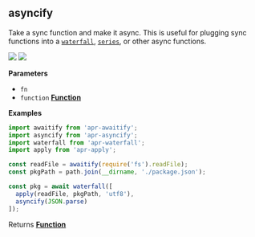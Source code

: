 <!-- Generated by documentation.js. Update this documentation by updating the source code. -->

## asyncify

<a id="asyncify"></a> Take a sync function and make it async. This is useful for
plugging sync functions into a [`waterfall`](#waterfall), [`series`](#series),
or other async functions.

[![](https://img.shields.io/npm/v/apr-asyncify.svg?style=flat-square)](https://www.npmjs.com/package/apr-asyncify)
[![](https://img.shields.io/npm/l/apr-asyncify.svg?style=flat-square)](https://www.npmjs.com/package/apr-asyncify)

**Parameters**

* `fn`
* `function`
  **[Function](https://developer.mozilla.org/en-US/docs/Web/JavaScript/Reference/Statements/function)**

**Examples**

```javascript
import awaitify from 'apr-awaitify';
import asyncify from 'apr-asyncify';
import waterfall from 'apr-waterfall';
import apply from 'apr-apply';

const readFile = awaitify(require('fs').readFile);
const pkgPath = path.join(__dirname, './package.json');

const pkg = await waterfall([
  apply(readFile, pkgPath, 'utf8'),
  asyncify(JSON.parse)
]);
```

Returns
**[Function](https://developer.mozilla.org/en-US/docs/Web/JavaScript/Reference/Statements/function)**
